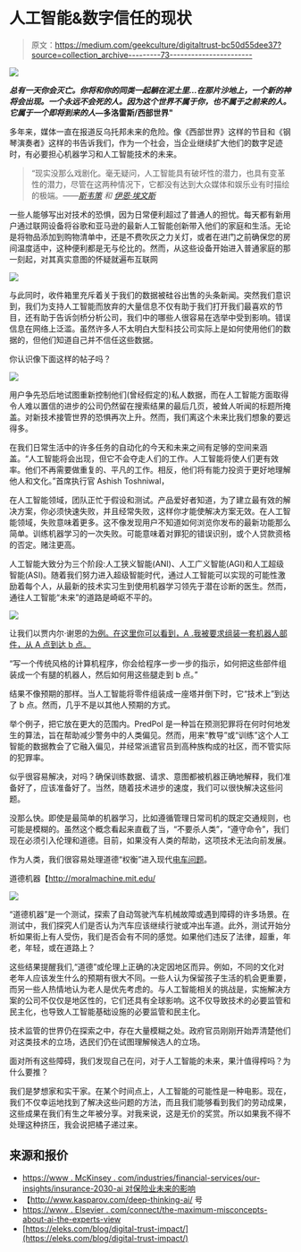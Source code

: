 # 人工智能&数字信任的现状

> 原文：<https://medium.com/geekculture/digitaltrust-bc50d55dee37?source=collection_archive---------73----------------------->

![](img/bc89ea2d9ddcaad08d84754881b47395.png)

***总有一天你会灭亡。你将和你的同类一起躺在泥土里…在那片沙地上，一个新的神将会出现。一个永远不会死的人。因为这个世界不属于你，也不属于之前来的人。它属于一个即将到来的人*—多洛雷斯/西部世界"**

多年来，媒体一直在报道反乌托邦未来的危险。像《西部世界》这样的节目和《钢琴演奏者》这样的书告诉我们，作为一个社会，当企业继续扩大他们的数字足迹时，有必要担心机器学习和人工智能技术的未来。

> “现实没那么戏剧化。毫无疑问，人工智能具有破坏性的潜力，也具有变革性的潜力，尽管在这两种情况下，它都没有达到大众媒体和娱乐业有时描绘的极端。*——*[*斯韦策*](https://www.elsevier.com/connect/the-biggest-misconceptions-about-ai-the-experts-view#contributors) *和* [*伊恩·埃文斯*](https://www.elsevier.com/connect/the-biggest-misconceptions-about-ai-the-experts-view#contributors)

一些人能够写出对技术的恐惧，因为日常便利超过了普通人的担忧。每天都有新用户通过联网设备将谷歌和亚马逊的最新人工智能创新带入他们的家庭和生活。无论是将物品添加到购物清单中，还是不费吹灰之力关灯，或者在进门之前确保您的房间温度适中，这种便利都是无与伦比的。然而，从这些设备开始进入普通家庭的那一刻起，对其真实意图的怀疑就遍布互联网

![](img/d3582bb97a99af903e53bfaaa7993dcd.png)

与此同时，收件箱里充斥着关于我们的数据被硅谷出售的头条新闻。突然我们意识到，我们为支持人工智能而放弃的大量信息不仅有助于我们打开我们最喜欢的节目，还有助于告诉剑桥分析公司，我们中的哪些人很容易在选举中受到影响。错误信息在网络上泛滥。虽然许多人不太明白大型科技公司实际上是如何使用他们的数据的，但他们知道自己并不信任这些数据。

你认识像下面这样的帖子吗？

![](img/e733131f55e1779ad6ee7b102c6e11dc.png)

用户争先恐后地试图重新控制他们(曾经假定的)私人数据，而在人工智能方面取得令人难以置信的进步的公司仍然留在搜索结果的最后几页，被耸人听闻的标题所掩盖。对新技术接管世界的恐惧再次上升。然而，我们离这个未来比我们想象的要远得多。

在我们日常生活中的许多任务的自动化的今天和未来之间有足够的空间来涵盖。“人工智能将会出现，但它不会夺走人们的工作。人工智能将使人们更有效率。他们不再需要做重复的、平凡的工作。相反，他们将有能力投资于更好地理解他人和文化。”首席执行官 Ashish Toshniwal，

在人工智能领域，团队正忙于假设和测试。产品爱好者知道，为了建立最有效的解决方案，你必须快速失败，并且经常失败，这样你才能使解决方案无效。在人工智能领域，失败意味着更多。这不像发现用户不知道如何浏览你发布的最新功能那么简单。训练机器学习的一次失败。可能意味着对罪犯的错误识别，或个人贷款资格的否定。赌注更高。

人工智能大致分为三个阶段:人工狭义智能(ANI)、人工广义智能(AGI)和人工超级智能(ASI)。随着我们努力进入超级智能时代，通过人工智能可以实现的可能性激励着每个人，从最新的技术实习生到使用机器学习领先于潜在诊断的医生。然而，通往人工智能“未来”的道路是崎岖不平的。

![](img/9d44cf0ab07eb5ecb43b1491e098372b.png)

让我们以贾内尔·谢恩的[为例。在这里你可以看到，A .我被要求组装一套机器人部件，从 A 点到达 b 点。](https://www.ted.com/talks/janelle_shane_the_danger_of_ai_is_weirder_than_you_think/transcript?language=en)

“写一个传统风格的计算机程序，你会给程序一步一步的指示，如何把这些部件组装成一个有腿的机器人，然后如何用这些腿走到 b 点。”

结果不像预期的那样。当人工智能将零件组装成一座塔并倒下时，它“技术上”到达了 b 点。然而，几乎不是以其他人预期的方式。

举个例子，把它放在更大的范围内。PredPol 是一种旨在预测犯罪将在何时何地发生的算法，旨在帮助减少警务中的人类偏见。然而，用来“教导”或“训练”这个人工智能的数据教会了它融入偏见，并经常派遣官员到高种族构成的社区，而不管实际的犯罪率。

似乎很容易解决，对吗？确保训练数据、请求、意图都被机器正确地解释，我们准备好了，应该准备好了。当然，随着技术进步的速度，我们可以很快解决这些问题。

没那么快。即使是最简单的机器学习，比如遵循管理日常司机的既定交通规则，也可能是模糊的。虽然这个概念看起来直截了当，“不要杀人类”，“遵守命令”，我们现在必须引入伦理和道德。目前，如果没有人类的帮助，这项技术无法向前发展。

作为人类，我们很容易处理道德“权衡”进入现代[电车问题](https://en.wikipedia.org/wiki/Trolley_problem)。

道德机器【http://moralmachine.mit.edu/ 

![](img/ed71d154cfac13cc7ec6cd0e077c5112.png)

“道德机器”是一个测试，探索了自动驾驶汽车机械故障或遇到障碍的许多场景。在测试中，我们探究人们是否认为汽车应该继续行驶或冲出车道。此外，测试开始分析如果街上有人受伤，我们是否会有不同的感觉。如果他们违反了法律，超重，年老，年轻，或在道路上？

这些结果提醒我们,“道德”或伦理上正确的决定因地区而异。例如，不同的文化对老年人应该发生什么的预期有很大不同。一些人认为保留孩子生活的机会更重要，而另一些人热情地认为老人是优先考虑的。与人工智能相关的挑战是，实施解决方案的公司不仅仅是地区性的，它们还具有全球影响。这不仅导致技术的必要监管和民主化，也导致人工智能基础设施的必要监管和民主化。

技术监管的世界仍在探索之中，存在大量模糊之处。政府官员刚刚开始弄清楚他们对这类技术的立场，选民们仍在试图理解候选人的立场。

面对所有这些障碍，我们发现自己在问，对于人工智能的未来，果汁值得榨吗？为什么要推？

我们是梦想家和实干家。在某个时间点上，人工智能的可能性是一种电影。现在，我们不仅幸运地找到了解决这些问题的方法，而且我们能够看到我们的劳动成果，这些成果在我们有生之年被分享。对我来说，这是无价的奖赏。所以如果我不得不处理这种挤压，我会说把橘子递过来。

## 来源和报价

*   [https://www . McKinsey . com/industries/financial-services/our-insights/insurance-2030-ai 对保险业未来的影响](https://www.mckinsey.com/industries/financial-services/our-insights/insurance-2030-the-impact-of-ai-on-the-future-of-insurance)
*   【http://www.kasparov.com/deep-thinking-ai/ 号
*   [https://www . Elsevier . com/connect/the-maximum-misconcepts-about-ai-the-experts-view](https://www.elsevier.com/connect/the-biggest-misconceptions-about-ai-the-experts-view)
*   [https://eleks.com/blog/digital-trust-impact/](https://eleks.com/blog/digital-trust-impact/)